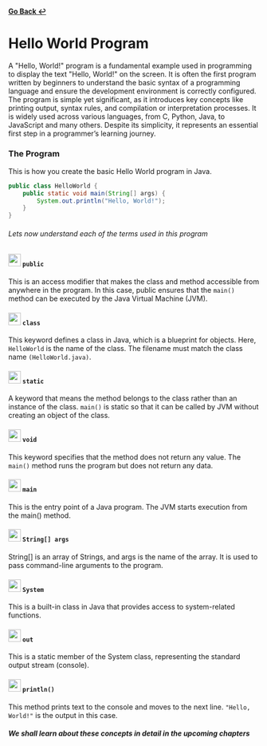 #### [Go Back ↩](../README.md)

# Hello World Program

A "Hello, World!" program is a fundamental example used in programming to display the text "Hello, World!" on the screen. It is often the first program written by beginners to understand the basic syntax of a programming language and ensure the development environment is correctly configured. The program is simple yet significant, as it introduces key concepts like printing output, syntax rules, and compilation or interpretation processes. It is widely used across various languages, from C, Python, Java, to JavaScript and many others. Despite its simplicity, it represents an essential first step in a programmer’s learning journey.


### The Program

This is how you create the basic Hello World program in Java.

```java
public class HelloWorld {
    public static void main(String[] args) {
        System.out.println("Hello, World!");
    }
}
```
###### Lets now understand each of the terms used in this program

#### <img src="https://www.pinclipart.com/picdir/big/53-534873_vector-steam-java-developer-java-icon-png-clipart.png" height="25" width="25"> `public`

This is an access modifier that makes the class and method accessible from anywhere in the program. In this case, public ensures that the `main()` method can be executed by the Java Virtual Machine (JVM).

#### <img src="https://www.pinclipart.com/picdir/big/53-534873_vector-steam-java-developer-java-icon-png-clipart.png" height="25" width="25"> `class`

This keyword defines a class in Java, which is a blueprint for objects.
Here, `HelloWorld` is the name of the class. The filename must match the class name `(HelloWorld.java)`.

#### <img src="https://www.pinclipart.com/picdir/big/53-534873_vector-steam-java-developer-java-icon-png-clipart.png" height="25" width="25"> `static`

A keyword that means the method belongs to the class rather than an instance of the class. `main()` is static so that it can be called by JVM without creating an object of the class.

#### <img src="https://www.pinclipart.com/picdir/big/53-534873_vector-steam-java-developer-java-icon-png-clipart.png" height="25" width="25"> `void`

This keyword specifies that the method does not return any value. The `main()` method runs the program but does not return any data.

#### <img src="https://www.pinclipart.com/picdir/big/53-534873_vector-steam-java-developer-java-icon-png-clipart.png" height="25" width="25"> `main`

This is the entry point of a Java program. The JVM starts execution from the main() method.

#### <img src="https://www.pinclipart.com/picdir/big/53-534873_vector-steam-java-developer-java-icon-png-clipart.png" height="25" width="25"> `String[] args`

String[] is an array of Strings, and args is the name of the array. It is used to pass command-line arguments to the program.

#### <img src="https://www.pinclipart.com/picdir/big/53-534873_vector-steam-java-developer-java-icon-png-clipart.png" height="25" width="25"> `System`

This is a built-in class in Java that provides access to system-related functions.

#### <img src="https://www.pinclipart.com/picdir/big/53-534873_vector-steam-java-developer-java-icon-png-clipart.png" height="25" width="25"> `out`

This is a static member of the System class, representing the standard output stream (console).

#### <img src="https://www.pinclipart.com/picdir/big/53-534873_vector-steam-java-developer-java-icon-png-clipart.png" height="25" width="25"> `println()`

This method prints text to the console and moves to the next line. `"Hello, World!"` is the output in this case.

##### We shall learn about these concepts in detail in the upcoming chapters